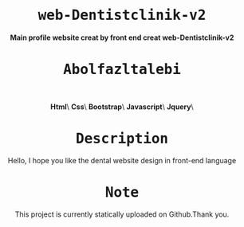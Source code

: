 
<p align="center">
<h1 align="center"><samp>web-Dentistclinik-v2</samp></h1>
<h4 align="center">
Main profile website creat by front end
creat web-Dentistclinik-v2
</h4>  
</p>
<p align="center"><h1 align="center"><samp>Abolfazltalebi</samp></h1></p>
<br/>
<p align="center">
<b>Html</b>\
<b>Css</b>\
<b>Bootstrap</b>\
<b>Javascript</b>\
<b>Jquery</b>\
</p>

<p align="center"><h1 align="center"><samp>Description</samp></h1></p>
<p align='center'>Hello, I hope you like the dental website design in front-end language
</p>
<p align="center"><h1 align="center"><samp>Note</samp></h1></p>
<p align='center'>
This project is currently statically uploaded on Github.Thank you.
</p>

